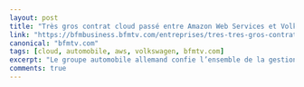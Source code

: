 ```yaml
---
layout: post
title: "Très gros contrat cloud passé entre Amazon Web Services et Volkswagen"
link: "https://bfmbusiness.bfmtv.com/entreprises/tres-tres-gros-contrat-cloud-passe-entre-amazon-web-services-et-volkswagen-1661126.html"
canonical: "bfmtv.com"
tags: [cloud, automobile, aws, volkswagen, bfmtv.com]
excerpt: "Le groupe automobile allemand confie l’ensemble de la gestion informatique de sa chaîne de production au cloud public d’Amazon (Amazon Web Services). L’objectif est d’améliorer la productivité."
comments: true
---
```


